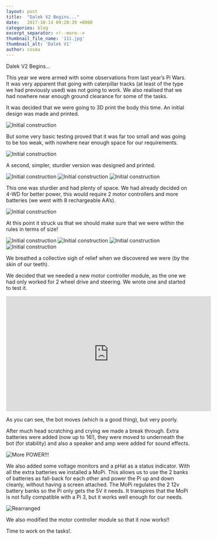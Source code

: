 ```yaml
---
layout: post
title:  "Dalek V2 Begins..."
date:   2017-10-14 09:20:39 +0000
categories: blog
excerpt_separator: <!--more-->
thumbnail_file_name: '111.jpg'
thumbnail_alt: 'Dalek V1'
author: cosma
---
```



Dalek V2 Begins...
<!--more-->

This year we were armed with some observations from last year’s Pi Wars.  It was very apparent that going with caterpillar tracks (at least of the type we had previously used) was not going to work.  We also realised that we had nowhere near enough ground clearance for some of the tasks.

It was decided that we were going to 3D print the body this time.  An initial design was made and printed.

<img src="/assets/images/sz_large/202.jpg" alt="Initial construction" >

But some very basic testing proved that it was far too small and was going to be too weak, with nowhere near enough space for our requirements.

<img src="/assets/images/sz_large/203.jpg" alt="Initial construction" >

A second, simpler, sturdier version was designed and printed.

<img src="/assets/images/sz_large/201.jpg" alt="Initial construction" >

<img src="/assets/images/sz_large/204.jpg" alt="Initial construction" >

<img src="/assets/images/sz_large/205.jpg" alt="Initial construction" >

This one was sturdier and had plenty of space.  We had already decided on 4-WD for better power, this would require 2 motor controllers and more batteries (we went with 8 rechargeable AA’s).

<img src="/assets/images/sz_large/206.jpg" alt="Initial construction" >

At this point it struck us that we should make sure that we were within the rules in terms of size!

<img src="/assets/images/sz_large/207.jpg" alt="Initial construction" >

<img src="/assets/images/sz_large/208.jpg" alt="Initial construction" >

<img src="/assets/images/sz_large/209.jpg" alt="Initial construction" >

<img src="/assets/images/sz_large/210.jpg" alt="Initial construction" >

We breathed a collective sigh of relief when we discovered we were (by the skin of our teeth).

We decided that we needed a new motor controller module, as the one we had only worked for 2 wheel drive and steering.  We wrote one and started to test it.

<div class="videoWrapper">
    <!-- Copy & Pasted from YouTube -->
<iframe width="560" height="315" src="https://www.youtube.com/embed/gXLWULd3ya8" frameborder="0" gesture="media" allow="encrypted-media" allowfullscreen></iframe></div>

As you can see, the bot moves (which is a good thing), but very poorly.

After much head scratching and crying we made a break through.  Extra batteries were added (now up to 16!), they were moved to underneath the bot (for stability) and also a speaker and amp were added for sound effects.

<img src="/assets/images/sz_large/214.jpg" alt="More POWER!!!" >

We also added some voltage monitors and a pHat as a status indicator.  With all the extra batteries we installed a MoPi.  This allows us to use the 2 banks of batteries as fall-back for each other and power the Pi up and down cleanly, without having a screen attached.  The MoPi regulates the 2 12v battery banks so the Pi only gets the 5V it needs.  It transpires that the MoPi is not fully compatible with a Pi 3, but it works well enough for our needs.

<img src="/assets/images/sz_large/215.jpg" alt="Rearranged" >

We also modified the motor controller module so that it now works!!

Time to work on the tasks!.

